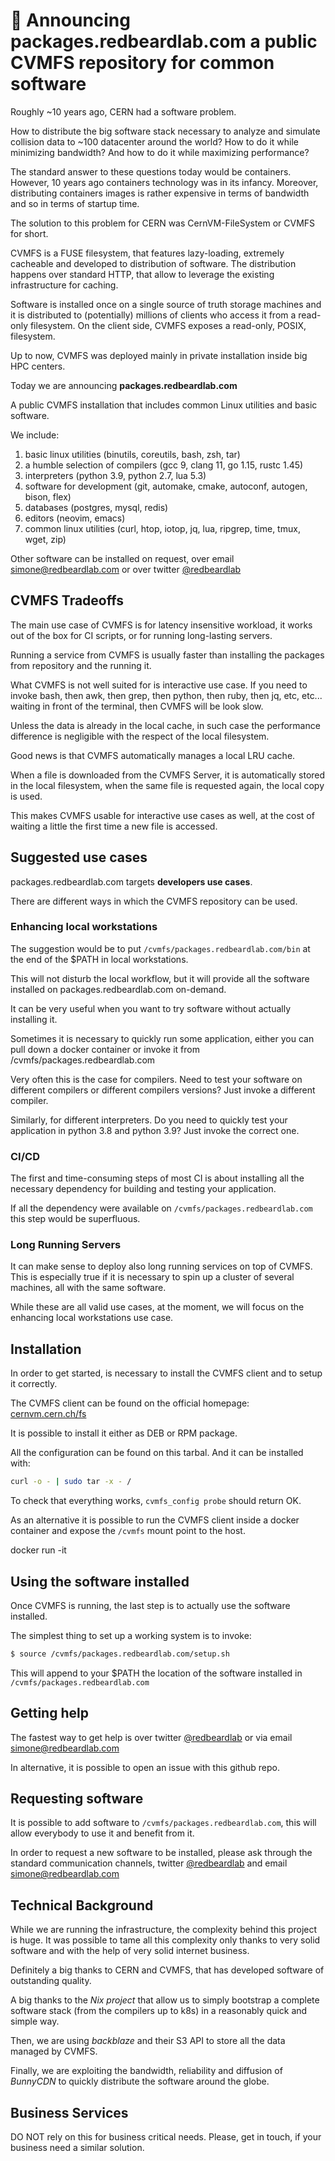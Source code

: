 
# 🚀 Announcing packages.redbeardlab.com a public CVMFS repository for common software

Roughly ~10 years ago, CERN had a software problem.

How to distribute the big software stack necessary to analyze and simulate collision data to ~100 datacenter around the world? How to do it while minimizing bandwidth? And how to do it while maximizing performance?

The standard answer to these questions today would be containers. However, 10 years ago containers technology was in its infancy. Moreover, distributing containers images is rather expensive in terms of bandwidth and so in terms of startup time.

The solution to this problem for CERN was CernVM-FileSystem or CVMFS for short.

CVMFS is a FUSE filesystem, that features lazy-loading, extremely cacheable and developed to distribution of software. The distribution happens over standard HTTP, that allow to leverage the existing infrastructure for caching.

Software is installed once on a single source of truth storage machines and it is distributed to (potentially) millions of clients who access it from a read-only filesystem.
On the client side, CVMFS exposes a read-only, POSIX, filesystem.

Up to now, CVMFS was deployed mainly in private installation inside big HPC centers.

Today we are announcing **packages.redbeardlab.com**

A public CVMFS installation that includes common Linux utilities and basic software.

We include:

1. basic linux utilities (binutils, coreutils, bash, zsh, tar)
1. a humble selection of compilers (gcc 9, clang 11, go 1.15, rustc 1.45)
1. interpreters (python 3.9, python 2.7, lua 5.3)
1. software for development (git, automake, cmake, autoconf, autogen, bison, flex) 
1. databases (postgres, mysql, redis)
1. editors (neovim, emacs)
1. common linux utilities (curl, htop, iotop, jq, lua, ripgrep, time, tmux, wget, zip)


Other software can be installed on request, over email simone@redbeardlab.com or over twitter [@redbeardlab][tw]

## CVMFS Tradeoffs

The main use case of CVMFS is for latency insensitive workload, it works out of the box for CI scripts, or for running long-lasting servers.

Running a service from CVMFS is usually faster than installing the packages from repository and the running it.

What CVMFS is not well suited for is interactive use case. If you need to invoke bash, then awk, then grep, then python, then ruby, then jq, etc, etc... waiting in front of the terminal, then CVMFS will be look slow.

Unless the data is already in the local cache, in such case the performance difference is negligible with the respect of  the local filesystem.

Good news is that CVMFS automatically manages a local LRU cache.

When a file is downloaded from the CVMFS Server, it is automatically stored in the local filesystem, when the same file is requested again, the local copy is used. 

This makes CVMFS usable for interactive use cases as well, at the cost of waiting a little the first time a new file is accessed.

## Suggested use cases

packages.redbeardlab.com targets **developers use cases**.

There are different ways in which the CVMFS repository can be used.

### Enhancing local workstations

The suggestion would be to put `/cvmfs/packages.redbeardlab.com/bin` at the end of the $PATH in local workstations.

This will not disturb the local workflow, but it will provide all the software installed on packages.redbeardlab.com on-demand.

It can be very useful when you want to try software without actually installing it.

Sometimes it is necessary to quickly run some application, either you can pull down a docker container or invoke it from /cvmfs/packages.redbeardlab.com

Very often this is the case for compilers. Need to test your software on different compilers or different compilers versions? Just invoke a different compiler.

Similarly, for different interpreters. Do you need to quickly test your application in python 3.8 and python 3.9? Just invoke the correct one.

### CI/CD

The first and time-consuming steps of most CI is about installing all the necessary dependency for building and testing your application.

If all the dependency were available on `/cvmfs/packages.redbeardlab.com` this step would be superfluous.

### Long Running Servers

It can make sense to deploy also long running services on top of CVMFS. This is especially true if it is necessary to spin up a cluster of several machines, all with the same software.

While these are all valid use cases, at the moment, we will focus on the enhancing local workstations use case.

## Installation

In order to get started, is necessary to install the CVMFS client and to setup it correctly.

The CVMFS client can be found on the official homepage: [cernvm.cern.ch/fs](https://cernvm.cern.ch/fs) 

It is possible to install it either as DEB or RPM package.

All the configuration can be found on this tarbal. And it can be installed with:

```bash
curl -o - | sudo tar -x - /
```

To check that everything works, `cvmfs_config probe` should return OK.

As an alternative it is possible to run the CVMFS client inside a docker container and expose the `/cvmfs` mount point to the host.

docker run -it


## Using the software installed

Once CVMFS is running, the last step is to actually use the software installed.

The simplest thing to set up a working system is to invoke:

```bash
$ source /cvmfs/packages.redbeardlab.com/setup.sh
```

This will append to your $PATH the location of the software installed in `/cvmfs/packages.redbeardlab.com`

## Getting help

The fastest way to get help is over twitter [@redbeardlab][tw] or via email simone@redbeardlab.com

In alternative, it is possible to open an issue with this github repo. 

## Requesting software

It is possible to add software to `/cvmfs/packages.redbeardlab.com`, this will allow everybody to use it and benefit from it.

In order to request a new software to be installed, please ask through the standard communication channels, twitter [@redbeardlab][tw] and email simone@redbeardlab.com 

## Technical Background

While we are running the infrastructure, the complexity behind this project is huge. It was possible to tame all this complexity only thanks to very solid software and with the help of very solid internet business.

Definitely a big thanks to CERN and CVMFS, that has developed software of outstanding quality.

A big thanks to the *Nix project* that allow us to simply bootstrap a complete software stack (from the compilers up to k8s) in a reasonably quick and simple way.

Then, we are using *backblaze* and their S3 API to store all the data managed by CVMFS.

Finally, we are exploiting the bandwidth, reliability and diffusion of *BunnyCDN* to quickly distribute the software around the globe.

## Business Services

DO NOT rely on this for business critical needs. Please, get in touch, if your business need a similar solution.

[tw]: https://twitter.com/redbeardlab
